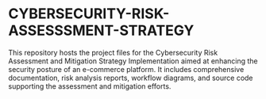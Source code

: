 # CYBERSECURITY-RISK-ASSESSSMENT-STRATEGY
This repository hosts the project files for the Cybersecurity Risk Assessment and Mitigation Strategy Implementation aimed at enhancing the security posture of an e-commerce platform. It includes comprehensive documentation, risk analysis reports, workflow diagrams, and source code supporting the assessment and mitigation efforts.
